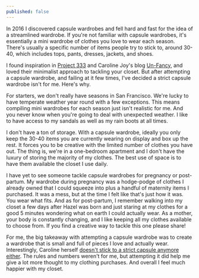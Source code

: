 ```yaml
---
published: false
---
```


In 2016 I discovered capsule wardrobes and fell hard and fast for the idea of a streamlined wardrobe. If you're not familiar with capsule wardrobes, it's essentially a mini wardrobe of clothes you love to wear each season. There's usually a specific number of items people try to stick to, around 30-40, which includes tops, pants, dresses, jackets, and shoes. 

I found inspiration in [Project 333](https://bemorewithless.com/project-333/) and Caroline Joy's blog [Un-Fancy](http://www.un-fancy.com), and loved their minimalist approach to tackling your closet. But after attempting a capsule wardrobe, and failing at it few times, I've decided a strict capsule wardrobe isn't for me. Here's why. 

For starters, we don't really have seasons in San Francisco. We're lucky to have temperate weather year round with a few exceptions. This means compiling mini wardrobes for each season just isn't realistic for me. And you never know when you're going to deal with unexpected weather. I like to have access to my sandals as well as my rain boots at all times.  

I don't have a ton of storage. With a capsule wardrobe, ideally you only keep the 30-40 items you are currently wearing on display and box up the rest. It forces you to be creative with the limited number of clothes you have out. The thing is, we're in a one-bedroom apartment and I don't have the luxury of storing the majority of my clothes. The best use of space is to have them available the closet I use daily.

I have yet to see someone tackle capsule wardrobes for pregnancy or post-partum. My wardrobe during pregnancy was a hodge-podge of clothes I already owned that I could squeeze into plus a handful of maternity items I purchased. It was a mess, but at the time I felt like that's just how it was. You wear what fits. And as for post-partum, I remember walking into my closet a few days after Hazel was born and just staring at my clothes for a good 5 minutes wondering what on earth I could actually wear. As a mother, your body is constantly changing, and I like keeping all my clothes available to choose from. If you find a creative way to tackle this one please share!

For me, the big takeaway with attempting a capsule wardrobe was to create a wardrobe that is small and full of pieces I love and actually wear. Interestingly, Caroline herself [doesn't stick to a strict capsule anymore either](http://www.un-fancy.com/about/). The rules and numbers weren't for me, but attempting it did help me give a lot more thought to my clothing purchases. And overall I feel much happier with my closet. 
